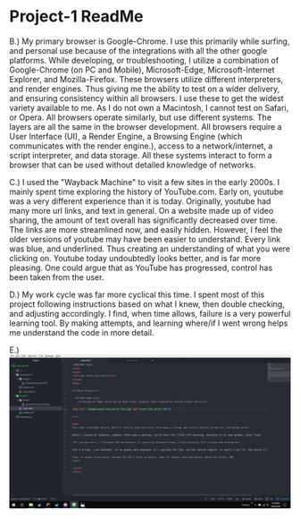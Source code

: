 # Project-1 ReadMe

B.) My primary browser is Google-Chrome. I use this primarily while surfing, and personal use because of the integrations with all the other google platforms. While developing, or troubleshooting, I utilize a combination of Google-Chrome (on PC and Mobile), Microsoft-Edge, Microsoft-Internet Explorer, and Mozilla-Firefox. These browsers utilize different interpreters, and render engines. Thus giving me the ability to test on a wider delivery, and ensuring consistency within all browsers. I use these to get the widest variety available to me. As I do not own a Macintosh, I cannot test on Safari, or Opera. All browsers operate similarly, but use different systems. The layers are all  the same in the browser development. All browsers require a User Interface (UI), a Render Engine, a Browsing Engine (which communicates with the render engine.), access to a network/internet, a script interpreter, and data storage. All these systems interact to form a browser that can be used without detailed knowledge of networks.

C.) I used the "Wayback Machine" to visit a few sites in the early 2000s. I mainly spent time exploring the history of YouTube.com. Early on, youtube was a very different experience than it is today. Originally, youtube had many more url links, and text in general. On a website made up of video sharing, the amount of text overall has significantly decreased over time. The links are more streamlined now, and easily hidden. However, I feel the older versions of youtube may have been easier to understand. Every link was blue, and underlined. Thus creating an understanding of what you were clicking on. Youtube today undoubtedly looks better, and is far more pleasing. One could argue that as YouTube has progressed, control has been taken from the user.


D.)  My work cycle was far more cyclical this time. I spent most of this project following instructions based on what I knew, then double checking, and adjusting accordingly. I find, when time allows, failure is a very powerful learning tool. By making attempts, and learning where/if I went wrong helps me understand the code in more detail.

E.) ![Screenshot](./images/ScreencapProject1.PNG)
